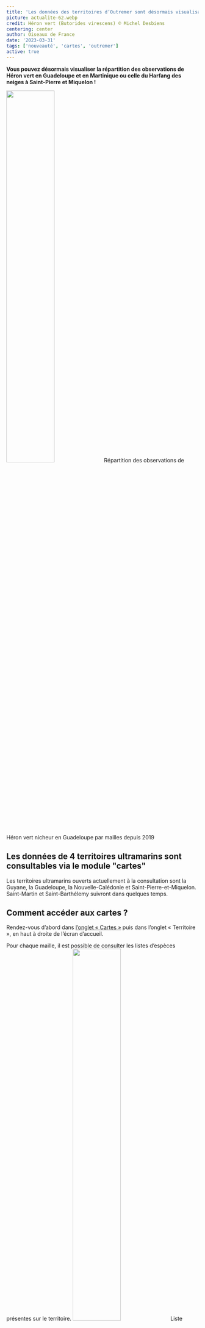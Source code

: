 ```yaml
---
title: 'Les données des territoires d’Outremer sont désormais visualisables sur l’onglet cartes!'
picture: actualite-62.webp
credit: Héron vert (Butorides virescens) © Michel Desbiens
centering: center
author: Oiseaux de France
date: '2023-03-31'
tags: ['nouveauté', 'cartes', 'outremer']
active: true
---
```


**Vous pouvez désormais visualiser la répartition des observations de Héron vert en Guadeloupe et en Martinique ou celle du Harfang des neiges à Saint-Pierre et Miquelon !**

<img class="InformativePagePicture" style="width: 50%" src="/news/actualite-62-carte-répartition-héron-vert-nicheur.PNG"/>
<span class="InformativePagePictureLegend">Répartition des observations de Héron vert nicheur en Guadeloupe par mailles depuis 2019</span>

## Les données de 4 territoires ultramarins sont consultables via le module "cartes"

Les territoires ultramarins ouverts actuellement à la consultation sont la Guyane, la Guadeloupe, la Nouvelle-Calédonie et Saint-Pierre-et-Miquelon. Saint-Martin et Saint-Barthélemy suivront dans quelques temps.

## Comment accéder aux cartes ?

Rendez-vous d’abord dans [l’onglet « Cartes »](https://www.oiseauxdefrance.org/prospecting) puis dans l’onglet « Territoire », en haut à droite de l’écran d’accueil.

Pour chaque maille, il est possible de consulter les listes d’espèces présentes sur le territoire.
<img class="InformativePagePicture" style="width: 50%" src="/news/actualite-62-consultation-listes-d'espèces-mailles.PNG"/>
<span class="InformativePagePictureLegend">Liste d'espèces de la maille 20W637N1762</span>

Enfin dans le cadre de la recherche par espèce, il est possible de choisir la période d’observation : « toutes saisons », « hivernage » ou « reproduction ».

<img class="InformativePagePicture" style="width: 50%" src="/news/actualite-62-répartition-harfang-hivernant.PNG"/>
<span class="InformativePagePictureLegend">Réparition des observations de Harfang des neiges hivernant à Saint-Pierre-et-Miquelon par mailles depuis 2019</span>
